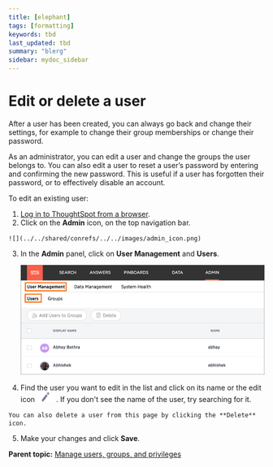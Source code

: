 ```yaml
---
title: [elephant]
tags: [formatting]
keywords: tbd
last_updated: tbd
summary: "blerg"
sidebar: mydoc_sidebar
---
```

# Edit or delete a user

After a user has been created, you can always go back and change their settings, for example to change their group memberships or change their password.

As an administrator, you can edit a user and change the groups the user belongs to. You can also edit a user to reset a user’s password by entering and confirming the new password. This is useful if a user has forgotten their password, or to effectively disable an account.

To edit an existing user:

1.   [Log in to ThoughtSpot from a browser](../setup/accessing.html#). 
2.   Click on the **Admin** icon, on the top navigation bar. 

    ![](../../shared/conrefs/../../images/admin_icon.png)

3.  In the **Admin** panel, click on **User Management** and **Users**.

     ![](../../shared/conrefs/../../images/manage_users_3.2.png "Manage Users") 

4.   Find the user you want to edit in the list and click on its name or the edit icon ![](../../images/edit_icon.png). If you don't see the name of the user, try searching for it. 

    You can also delete a user from this page by clicking the **Delete** icon.

5.   Make your changes and click **Save**. 

**Parent topic:** [Manage users, groups, and privileges](../../admin/users_groups/about_users_groups.html)

